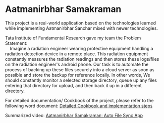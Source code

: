 # Aatmanirbhar Samakraman
This project is a real-world application based on the technologies learned while implementing Aatmanirbhar Sanchar mixed with newer technologies.

Tata Institute of Fundamental Research gave my team the Problem Statement: \
&nbsp;&nbsp;&nbsp; Imagine a radiation engineer wearing protective equipment handling a radiation detection device in a remote place. This radiation equipment constantly measures the radiation readings and then stores these logs/files on the radiation engineer's android phone. Our task is to automate the process of backing up these files securely into a cloud server as soon as possible and store the backup for reference locally. In other words, We should constantly monitor a selected storage directory, queue up any files entering that directory for upload, and then back it up in a different directory.

For detailed documentation/ Cookbook of the project, please refer to the following word document:
[Detailed Cookbook and implementation steps](https://drive.google.com/file/d/1m3vflqOb0wFFrnm7pV5ADmuBpgtcqTOz/view?usp=share_link)

Summarized video:
[Aatmanirbhar Samakraman: Auto File Sync App](https://youtu.be/CyNPfndji-U?t=290)
